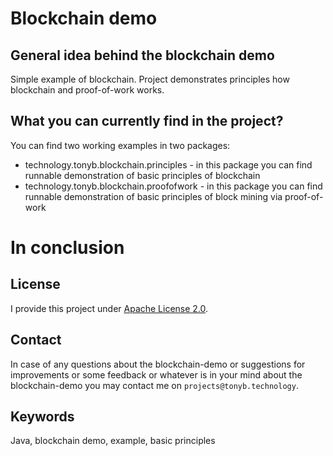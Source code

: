 # Blockchain demo

## General idea behind the blockchain demo

Simple example of blockchain. Project demonstrates principles how blockchain and proof-of-work works. 

## What you can currently find in the project?

You can find two working examples in two packages:

* technology.tonyb.blockchain.principles - in this package you can find runnable demonstration of basic principles of blockchain
* technology.tonyb.blockchain.proofofwork - in this package you can find runnable demonstration of basic principles of block mining via proof-of-work

# In conclusion

## License

I provide this project under [Apache License 2.0](https://github.com/antonbalucha/blockchain-demo/blob/master/LICENSE).

## Contact

In case of any questions about the blockchain-demo or suggestions for improvements or some feedback or whatever is in your mind about the blockchain-demo you may contact me on ```projects@tonyb.technology```.

## Keywords

Java, blockchain demo, example, basic principles
